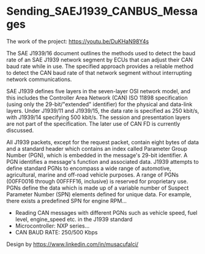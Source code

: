# Sending_SAEJ1939_CANBUS_Messages

The work of the project:  https://youtu.be/DuKHaN98Y4s

The SAE J1939/16 document outlines the methods used to detect the baud rate of an SAE J1939 network segment by ECUs that can adjust their CAN baud rate while in use. The specified approach provides a reliable method to detect the CAN baud rate of that network segment without interrupting network communications.

SAE J1939 defines five layers in the seven-layer OSI network model, and this includes the Controller Area Network (CAN) ISO 11898 specification (using only the 29-bit/"extended" identifier) for the physical and data-link layers. Under J1939/11 and J1939/15, the data rate is specified as 250 kbit/s, with J1939/14 specifying 500 kbit/s. The session and presentation layers are not part of the specification. The later use of CAN FD is currently discussed.

All J1939 packets, except for the request packet, contain eight bytes of data and a standard header which contains an index called Parameter Group Number (PGN), which is embedded in the message's 29-bit identifier. A PGN identifies a message's function and associated data. J1939 attempts to define standard PGNs to encompass a wide range of automotive, agricultural, marine and off-road vehicle purposes. A range of PGNs (00FF0016 through 00FFFF16, inclusive) is reserved for proprietary use. PGNs define the data which is made up of a variable number of Suspect Parameter Number (SPN) elements defined for unique data. For example, there exists a predefined SPN for engine RPM...

- Reading CAN messages with different PGNs such as vehicle speed, fuel level, engine_speed etc. in the J1939 standard
- Microcontroller: NXP series...
- CAN BAUD RATE: 250/500 Kbps

Design by https://www.linkedin.com/in/musacufalci/




